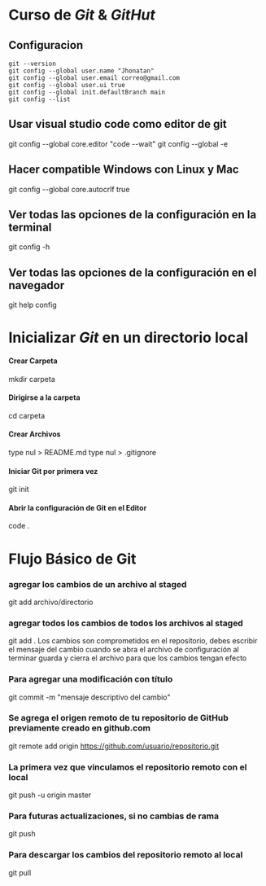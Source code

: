 # Curso de _Git_ & _GitHut_
## Configuracion
```
git --version
git config --global user.name "Jhonatan"
git config --global user.email correo@gmail.com
git config --global user.ui true
git config --global init.defaultBranch main
git config --list
```
## Usar visual studio code como editor de git
git config --global core.editor "code --wait"
git config --global -e
## Hacer compatible Windows con Linux y Mac
git config --global core.autocrlf true
## Ver todas las opciones de la configuración en la terminal
git config -h
## Ver todas las opciones de la configuración en el navegador
git help config
# Inicializar  _Git_  en un directorio local
#### Crear Carpeta
mkdir carpeta
#### Dirigirse a la carpeta
cd carpeta
#### Crear Archivos
type nul > README.md
type nul > .gitignore
#### Iniciar Git por primera vez
git init
#### Abrir la configuración de Git en el Editor
code .
# Flujo Básico de Git
### agregar los cambios de un archivo al staged
git add archivo/directorio
### agregar todos los cambios de todos los archivos al staged
git add .
Los cambios son comprometidos en el repositorio, debes escribir el mensaje del cambio cuando se abra el archivo de configuración al terminar guarda y cierra el archivo para que los cambios tengan efecto
### Para agregar una modificación con título
git commit -m "mensaje descriptivo del cambio"
### Se agrega el origen remoto de tu repositorio de GitHub previamente creado en github.com
git remote add origin https://github.com/usuario/repositorio.git
### La primera vez que vinculamos el repositorio remoto con el local
git push -u origin master
### Para futuras actualizaciones, si no cambias de rama
git push
### Para descargar los cambios del repositorio remoto al local
git pull
